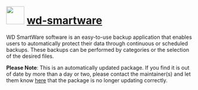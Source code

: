 # <img src="https://cdn.jsdelivr.net/gh/mkevenaar/chocolatey-packages@85080cd8d1b6a862fb4ebf61ad63632819ffe416/icons/wd-smartware.png" width="48" height="48"/> [wd-smartware](https://community.chocolatey.org/packages/wd-smartware)

WD SmartWare software is an easy-to-use backup application that enables users to automatically protect their data through continuous or scheduled backups. These backups can be performed by categories or the selection of the desired files.

**Please Note**: This is an automatically updated package. If you find it is
out of date by more than a day or two, please contact the maintainer(s) and
let them know [here](https://github.com/mkevenaar/chocolatey-packages/issues) that the package is no longer updating correctly.
